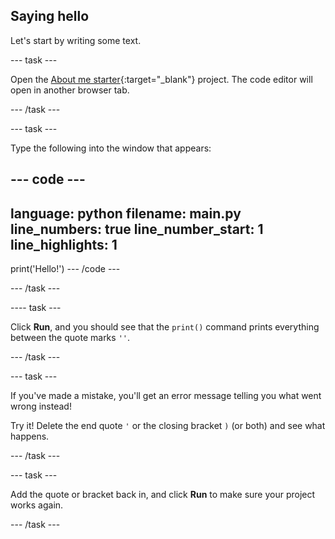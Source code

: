 ## Saying hello

Let's start by writing some text.

--- task ---


Open the [About me starter](https://editor.raspberrypi.org/en/projects/about-me-starter){:target="_blank"} project. The code editor will open in another browser tab.

--- /task ---

--- task ---

Type the following into the window that appears:

--- code ---
---
language: python
filename: main.py
line_numbers: true
line_number_start: 1
line_highlights: 1
---
print('Hello!')
--- /code ---

--- /task ---

---- task ---

Click **Run**, and you should see that the `print()` command prints everything between the quote marks `''`.

--- /task ---

--- task ---

If you've made a mistake, you'll get an error message telling you what went wrong instead!

Try it! Delete the end quote `'` or the closing bracket `)` (or both) and see what happens.

--- /task ---

--- task ---

Add the quote or bracket back in, and click **Run** to make sure your project works again.

--- /task ---
